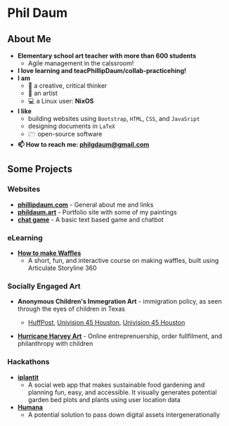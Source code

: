 # Phil Daum

## About Me
- **Elementary school art teacher with more than 600 students**
  - Agile management in the calssroom!  
- **I love learning and teacPhillipDaum/collab-practicehing!**
- **I am**
  - 🧠 a creative, critical thinker 
  - 🎨 an artist
  - 💻 a Linux user: **NixOS**
- **I like** 
  - building websites using `Bootstrap`, `HTML`, `CSS`, and `JavaSript`
  - designing documents in `LaTeX`
  - 🗁 open-source software
- **📫 How to reach me: philgdaum@gmail.com**

## Some Projects
### Websites
- **[phillipdaum.com](https://phillipdaum.com)** - General about me and links
- **[phildaum.art](https://phillipdaum.com)** - Portfolio site with some of my paintings
- **[chat game](https://github.com/PhillipDaum/chat-rpg)** - A basic text based game and chatbot

### eLearning
- **[How to make Waffles](https://phillipdaum.github.io/how-to-make-waffles/)**
  - A short, fun, and interactive course on making waffles, built using Articulate Storyline 360 

### Socially Engaged Art
- **Anonymous Children's Immegration Art** - immigration policy, as seen through the eyes of children in Texas 
  - [HuffPost](donald_b_59042c07e4b05279d4edbc39), [Univision 45 Houston](https://www.chron.com/news/houston-texas/houston/article/Anti-Trump-Houston-art-show-receives-dozens-of-11142470.php), [Univision 45 Houston](https://www.univision.com/local/houston-kxln/estudiantes-de-texas-acuden-al-arte-para-luchar-contra-el-miedo-de-que-sus-padres-sean-deportados-video)

- **[Hurricane Harvey Art](https://phillipdaum.com)** - Online entreprenuership, order fullfilment, and philanthropy with children

### Hackathons
- **[iplantit](https://github.com/PhillipDaum/iplantit)**
  -  A social web app that makes sustainable food gardening and planning fun, easy, and accessible. It visually generates potential garden bed plots and plants using user location data
- **[Humana](https://github.com/PhillipDaum/humana)**
  - A potential solution to pass down digital assets intergenerationally 
